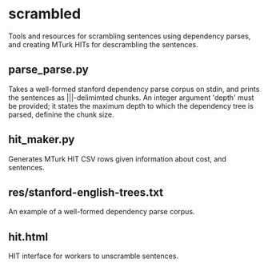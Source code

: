 # scrambled
Tools and resources for scrambling sentences using dependency parses, and creating MTurk HITs for descrambling the sentences.


## parse_parse.py

Takes a well-formed stanford dependency parse corpus on stdin, and prints
the sentences as |||-delimimted chunks. An integer argument 'depth' must
be provided; it states the maximum depth to which the dependency tree
is parsed, definine the chunk size.

## hit_maker.py

Generates MTurk HIT CSV rows given information about cost, and sentences.

## res/stanford-english-trees.txt
An example of a well-formed dependency parse corpus. 

## hit.html

HIT interface for workers to unscramble sentences.
